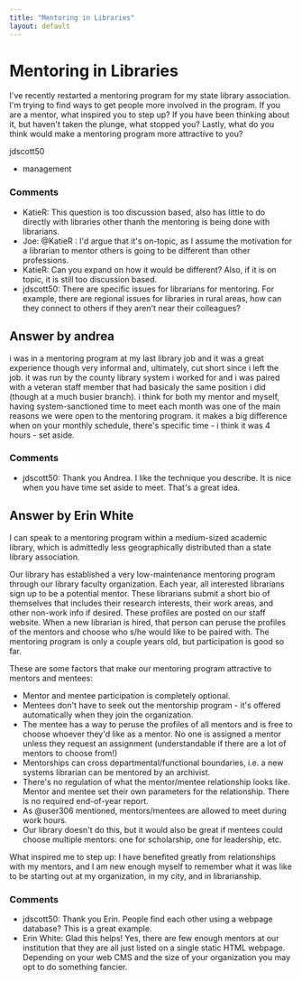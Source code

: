 ```yaml
---
title: "Mentoring in Libraries"
layout: default
---
```

Mentoring in Libraries
=====================
I've recently restarted a mentoring program for my state library
association. I'm trying to find ways to get people more involved in the
program. If you are a mentor, what inspired you to step up? If you have
been thinking about it, but haven't taken the plunge, what stopped you?
Lastly, what do you think would make a mentoring program more attractive
to you?

jdscott50

<ul class="tags"><li class="tag">management</li></ul>

### Comments ###
* KatieR: This question is too discussion based, also has little to do directly
with libraries other thanh the mentoring is being done with librarians.
* Joe: @KatieR : I'd argue that it's on-topic, as I assume the motivation for a
librarian to mentor others is going to be different than other
professions.
* KatieR: Can you expand on how it would be different? Also, if it is on topic, it
is still too discussion based.
* jdscott50: There are specific issues for librarians for mentoring. For example,
there are regional issues for libraries in rural areas, how can they
connect to others if they aren't near their colleagues?


Answer by andrea
----------------
i was in a mentoring program at my last library job and it was a great
experience though very informal and, ultimately, cut short since i left
the job. it was run by the county library system i worked for and i was
paired with a veteran staff member that had basicaly the same position i
did (though at a much busier branch). i think for both my mentor and
myself, having system-sanctioned time to meet each month was one of the
main reasons we were open to the mentoring program. it makes a big
difference when on your monthly schedule, there's specific time - i
think it was 4 hours - set aside.

### Comments ###
* jdscott50: Thank you Andrea. I like the technique you describe. It is nice when you
have time set aside to meet. That's a great idea.

Answer by Erin White
----------------
I can speak to a mentoring program within a medium-sized academic
library, which is admittedly less geographically distributed than a
state library association.

Our library has established a very low-maintenance mentoring program
through our library faculty organization. Each year, all interested
librarians sign up to be a potential mentor. These librarians submit a
short bio of themselves that includes their research interests, their
work areas, and other non-work info if desired. These profiles are
posted on our staff website. When a new librarian is hired, that person
can peruse the profiles of the mentors and choose who s/he would like to
be paired with. The mentoring program is only a couple years old, but
participation is good so far.

These are some factors that make our mentoring program attractive to
mentors and mentees:

-   Mentor and mentee participation is completely optional.
-   Mentees don't have to seek out the mentorship program - it's offered
    automatically when they join the organization.
-   The mentee has a way to peruse the profiles of all mentors and is
    free to choose whoever they'd like as a mentor. No one is assigned a
    mentor unless they request an assignment (understandable if there
    are a lot of mentors to choose from!)
-   Mentorships can cross departmental/functional boundaries, i.e. a new
    systems librarian can be mentored by an archivist.
-   There's no regulation of what the mentor/mentee relationship looks
    like. Mentor and mentee set their own parameters for the
    relationship. There is no required end-of-year report.
-   As @user306 mentioned, mentors/mentees are allowed to meet during
    work hours.
-   Our library doesn't do this, but it would also be great if mentees
    could choose multiple mentors: one for scholarship, one for
    leadership, etc.

What inspired me to step up: I have benefited greatly from relationships
with my mentors, and I am new enough myself to remember what it was like
to be starting out at my organization, in my city, and in librarianship.

### Comments ###
* jdscott50: Thank you Erin. People find each other using a webpage database? This is
a great example.
* Erin White: Glad this helps! Yes, there are few enough mentors at our institution
that they are all just listed on a single static HTML webpage. Depending
on your web CMS and the size of your organization you may opt to do
something fancier.

